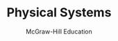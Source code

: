 ---
title: Physical Systems
author: McGraw-Hill Education

subject: Social Studies
category: Common Core Basics
chapter: 8
section: 8.2
tag: Geography

excerpt: "The physical systems of Earth include natural resources such as land, water, plants, animals, and minerals. Earth has seven continents, five oceans, and thousands of ecosystems. Each of these ecosystems is affected by global warming."

source:
- title: Common Core Basics
  subject: Social Studies
  chapter: 8
  toc_type: Lesson
  toc_number: 8.2
  pages: 

objectives:

skills:
- core: 
- reading: 

vocabulary:

key_concept:
---